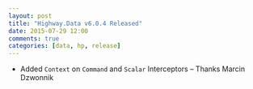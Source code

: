 ```yaml
---
layout: post
title: "Highway.Data v6.0.4 Released"
date: 2015-07-29 12:00
comments: true
categories: [data, hp, release]
---
```


* Added `Context` on `Command` and `Scalar` Interceptors – Thanks Marcin Dzwonnik
